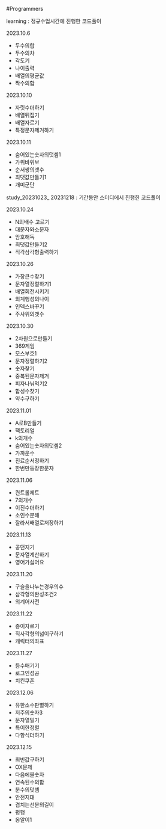 #Programmers

learning : 정규수업시간에 진행한 코드풀이

2023.10.6
- 두수의합
- 두수의차
- 각도기
- 나이출력
- 배열의평균값
- 짝수의합

2023.10.10
- 자릿수더하기
- 배열뒤집기
- 배열자르기
- 특정문자제거하기

2023.10.11
- 숨어있는숫자의덧셈1
- 가위바위보
- 순서쌍의갯수
- 최댓값만들기1
- 개미군단

study_20231023_ 20231218 : 기간동안 스터디에서 진행한 코드풀이

2023.10.24
- N의배수 고르기
- 대문자와소문자
- 암호해독
- 최댓값만들기2
- 직각삼각형출력하기

2023.10.26
- 가장큰수찾기
- 문자열정렬하기1
- 배열회전시키기
- 외계행성의나이
- 인덱스바꾸기
- 주사위의갯수

2023.10.30
- 2차원으로만들기
- 369게임
- 모스부호1
- 문자정렬하기2
- 숫자찾기
- 중복된문자제거
- 피자나눠먹기2
- 합성수찾기
- 약수구하기

2023.11.01
- A로B만들기
- 팩토리얼
- k의개수
- 숨어있는숫자의덧셈2
- 가까운수
- 진료순서정하기
- 한번만등장한문자

2023.11.06
- 컨트롤제트
- 7의개수
- 이진수더하기
- 소인수분해
- 잘라서배열로저장하기

2023.11.13
- 공던지기
- 문자열계산하기
- 영어가싫어요

2023.11.20
- 구슬을나누는경우의수
- 삼각형의완성조건2
- 외계어사전

2023.11.22
- 종이자르기
- 직사각형의넓이구하기
- 캐릭터의좌표

2023.11.27
- 등수매기기
- 로그인성공
- 치킨쿠폰

2023.12.06
- 유한소수판별하기
- 저주의숫자3
- 문자열밀기
- 특이한정렬
- 다항식더하기

2023.12.15
- 최빈값구하기
- OX문제
- 다음에올숫자
- 연속된수의합
- 분수의덧셈
- 안전지대
- 겹치는선분의길이
- 평행
- 옹알이1

